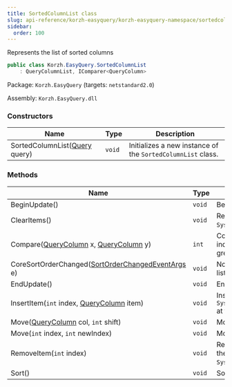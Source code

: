```yaml
---
title: SortedColumnList class
slug: api-reference/korzh-easyquery/korzh-easyquery-namespace/sortedcolumnlist-class
sidebar:
  order: 100
---
```


Represents the list of sorted columns
```csharp
public class Korzh.EasyQuery.SortedColumnList
    : QueryColumnList, IComparer<QueryColumn>

```
Package: `Korzh.EasyQuery` (targets: `netstandard2.0`)

Assembly: `Korzh.EasyQuery.dll`

### Constructors

| Name | Type | Description | 
| --- | --- | --- | 
| SortedColumnList([Query](///////////////easyquery/docs/api-reference/korzh-easyquery/korzh-easyquery-namespace/query-class) query) | `void` | Initializes a new instance of the `SortedColumnList` class. | 


### Methods

| Name | Type | Description | 
| --- | --- | --- | 
| BeginUpdate() | `void` | Begins the update process. | 
| ClearItems() | `void` | Removes all elements from the `System.Collections.ObjectModel.Collection'1`. | 
| Compare([QueryColumn](///////////////easyquery/docs/api-reference/korzh-easyquery/korzh-easyquery-namespace/querycolumn-class) x, [QueryColumn](///////////////easyquery/docs/api-reference/korzh-easyquery/korzh-easyquery-namespace/querycolumn-class) y) | `int` | Compares two objects and returns a value indicating whether one is less than, equal to, or greater than the other. | 
| CoreSortOrderChanged([SortOrderChangedEventArgs](///////////////easyquery/docs/api-reference/korzh-easyquery/korzh-easyquery-namespace/sortorderchangedeventargs-class) e) | `void` | Notify parent query about the changes in the list of sorted columns | 
| EndUpdate() | `void` | Ends the update process. | 
| InsertItem(`int` index, [QueryColumn](///////////////easyquery/docs/api-reference/korzh-easyquery/korzh-easyquery-namespace/querycolumn-class) item) | `void` | Inserts an element into the `System.Collections.ObjectModel.Collection'1` at the specified index. | 
| Move([QueryColumn](///////////////easyquery/docs/api-reference/korzh-easyquery/korzh-easyquery-namespace/querycolumn-class) col, `int` shift) | `void` | Moves the specified column. | 
| Move(`int` index, `int` newIndex) | `void` | Moves the specified column. | 
| RemoveItem(`int` index) | `void` | Removes the element at the specified index of the `System.Collections.ObjectModel.Collection'1`. | 
| Sort() | `void` | Sorts the list of columns. |
